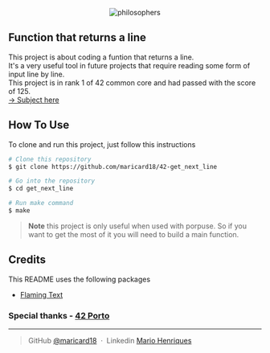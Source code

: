 <p align="center">
    <img src="" alt="philosophers">
</p>


## Function that returns a line

This project is about coding a funtion that returns a line. <br>
It's a very useful tool in future projects that require reading some form of input line by line. <br>
This project is in rank 1 of 42 common core and had passed with the score of 125.<br>
[-> Subject here]()


## How To Use

To clone and run this project, just follow this instructions

```bash
# Clone this repository
$ git clone https://github.com/maricard18/42-get_next_line

# Go into the repository
$ cd get_next_line

# Run make command
$ make
```

> **Note**
> this project is only useful when used with porpuse. So if you want to get the most of it you will need to build a main function.


## Credits

This README uses the following packages

- [Flaming Text](https://www10.flamingtext.com)


### Special thanks - [42 Porto](https://www.42porto.com/en)

---

> GitHub [@maricard18](https://github.com/maricard18) &nbsp;&middot;&nbsp;
> Linkedin [Mario Henriques](https://www.linkedin.com/in/mario18)
